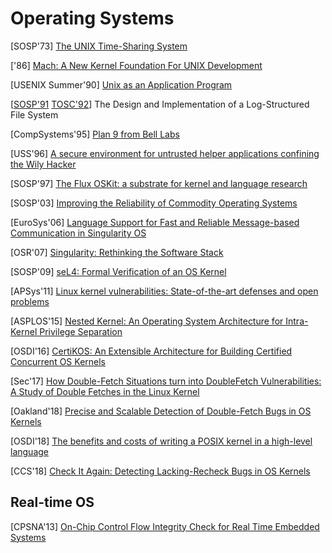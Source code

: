 # Operating Systems

[SOSP'73] [The UNIX Time-Sharing
System](https://people.eecs.berkeley.edu/~brewer/cs262/unix.pdf)

['86] [Mach: A New Kernel Foundation For UNIX
Development](http://citeseerx.ist.psu.edu/viewdoc/download?doi=10.1.1.91.3964&rep=rep1&type=pdf)

[USENIX Summer'90] [Unix as an Application
Program](https://pdfs.semanticscholar.org/980b/46ec731b3048fe40113212df5d67aa6cf313.pdf)

[[SOSP'91](https://people.eecs.berkeley.edu/~brewer/cs262/LFS.pdf)
[TOSC'92](http://delivery.acm.org/10.1145/150000/146943/p26-rosenblum.pdf?ip=131.107.147.5&id=146943&acc=ACTIVE%20SERVICE&key=7777116298C9657D%2EDC6AD36C640314EC%2E6B689847FE614015%2E4D4702B0C3E38B35&__acm__=1560139377_7198165cda03785fe8763770cc6866d9)]
The Design and Implementation of a Log-Structured File System

[CompSystems'95] [Plan 9 from Bell
Labs](https://pdos.csail.mit.edu/archive/6.824-2012/papers/plan9.pdf)

[USS'96] [A secure environment for untrusted helper applications confining the
Wily
Hacker](https://www.usenix.org/legacy/publications/library/proceedings/sec96/full_papers/goldberg/goldberg.pdf)

[SOSP'97] [The Flux OSKit: a substrate for kernel and language
research](https://dl.acm.org/doi/10.1145/268998.266642)

[SOSP'03] [Improving the Reliability of Commodity Operating
Systems](http://nooks.cs.washington.edu/nooks-sosp.pdf)

[EuroSys'06] [Language Support for Fast and Reliable Message-based
Communication in Singularity
OS](https://www.microsoft.com/en-us/research/wp-content/uploads/2006/04/singsharp.pdf)

[OSR'07] [Singularity: Rethinking the Software
Stack](https://www.microsoft.com/en-us/research/wp-content/uploads/2016/02/osr2007_rethinkingsoftwarestack.pdf)

[SOSP'09] [seL4: Formal Verification of an OS
Kernel](https://www.sigops.org/s/conferences/sosp/2009/papers/klein-sosp09.pdf)

[APSys'11] [Linux kernel vulnerabilities: State-of-the-art defenses and open
problems](https://pdos.csail.mit.edu/papers/chen-kbugs.pdf)

[ASPLOS'15] [Nested Kernel: An Operating System Architecture for Intra-Kernel
Privilege
Separation](http://nathandautenhahn.com/downloads/publications/asplos200-dautenhahn.pdf)

[OSDI'16] [CertiKOS: An Extensible Architecture for Building Certified
Concurrent OS
Kernels](https://www.usenix.org/system/files/conference/osdi16/osdi16-gu.pdf)

[Sec'17] [How Double-Fetch Situations turn into DoubleFetch Vulnerabilities: A
Study of Double Fetches in the Linux
Kernel](https://www.usenix.org/system/files/conference/usenixsecurity17/sec17-wang.pdf)

[Oakland'18] [Precise and Scalable Detection of Double-Fetch Bugs in OS
Kernels](https://gts3.org/assets/papers/2018/xu:deadline.pdf)

[OSDI'18] [The benefits and costs of writing a POSIX kernel in a high-level
language](https://www.usenix.org/system/files/osdi18-cutler.pdf)

[CCS'18] [Check It Again: Detecting Lacking-Recheck Bugs in OS
Kernels](https://www-users.cs.umn.edu/~kjlu/papers/lrsan.pdf)


## Real-time OS

[CPSNA'13] [On-Chip Control Flow Integrity Check for Real Time Embedded
Systems](http://citeseerx.ist.psu.edu/viewdoc/download?doi=10.1.1.646.4021&rep=rep1&type=pdf)
